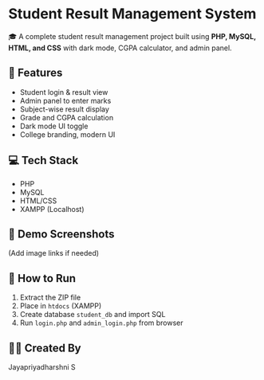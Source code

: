 # Student Result Management System

🎓 A complete student result management project built using **PHP, MySQL, HTML, and CSS** with dark mode, CGPA calculator, and admin panel.

## 🔧 Features
- Student login & result view
- Admin panel to enter marks
- Subject-wise result display
- Grade and CGPA calculation
- Dark mode UI toggle
- College branding, modern UI

## 💻 Tech Stack
- PHP
- MySQL
- HTML/CSS
- XAMPP (Localhost)

## 🔗 Demo Screenshots
(Add image links if needed)

## 📁 How to Run
1. Extract the ZIP file
2. Place in `htdocs` (XAMPP)
3. Create database `student_db` and import SQL
4. Run `login.php` and `admin_login.php` from browser

## 🧑‍💻 Created By
Jayapriyadharshni S
